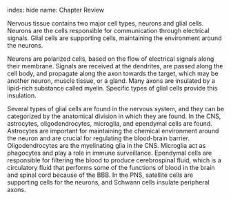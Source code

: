 index: hide
name: Chapter Review

Nervous tissue contains two major cell types, neurons and glial cells. Neurons are the cells responsible for communication through electrical signals. Glial cells are supporting cells, maintaining the environment around the neurons.

Neurons are polarized cells, based on the flow of electrical signals along their membrane. Signals are received at the dendrites, are passed along the cell body, and propagate along the axon towards the target, which may be another neuron, muscle tissue, or a gland. Many axons are insulated by a lipid-rich substance called myelin. Specific types of glial cells provide this insulation.

Several types of glial cells are found in the nervous system, and they can be categorized by the anatomical division in which they are found. In the CNS, astrocytes, oligodendrocytes, microglia, and ependymal cells are found. Astrocytes are important for maintaining the chemical environment around the neuron and are crucial for regulating the blood-brain barrier. Oligodendrocytes are the myelinating glia in the CNS. Microglia act as phagocytes and play a role in immune surveillance. Ependymal cells are responsible for filtering the blood to produce cerebrospinal fluid, which is a circulatory fluid that performs some of the functions of blood in the brain and spinal cord because of the BBB. In the PNS, satellite cells are supporting cells for the neurons, and Schwann cells insulate peripheral axons.
